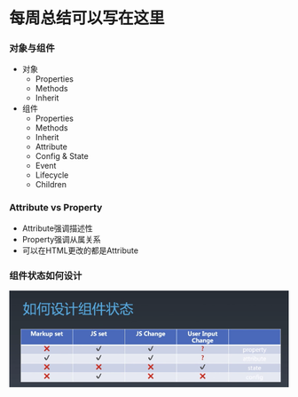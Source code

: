 # 每周总结可以写在这里
### 对象与组件
- 对象
  - Properties
  - Methods
  - Inherit
- 组件
  - Properties
  - Methods
  - Inherit
  - Attribute
  - Config & State
  - Event
  - Lifecycle
  - Children
### Attribute vs Property
  - Attribute强调描述性
  - Property强调从属关系
  - 可以在HTML更改的都是Attribute
### 组件状态如何设计
![组件状态如何设计](./comp.png)